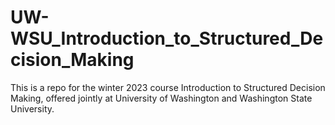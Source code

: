 # UW-WSU_Introduction_to_Structured_Decision_Making
This is a repo for the winter 2023 course Introduction to Structured Decision Making, offered jointly at University of Washington and Washington State University.
